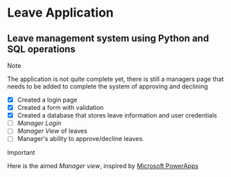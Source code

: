 # Leave Application
## Leave management system using Python and SQL operations
> [!NOTE]
> The application is not quite complete yet, there is still a managers page that needs to be added to complete the system of approving and declining

- [x] Created a login page
- [x] Created a form with validation
- [x] Created a database that stores leave information and user credentials
- [ ] *Manager Login*
- [ ] *Manager View* of leaves
- [ ] Manager's ability to approve/decline leaves.

> [!IMPORTANT]
> Here is the aimed *Manager view*, inspired by [Microsoft PowerApps](https://learn.microsoft.com/en-us/power-apps/maker/canvas-apps/controls/control-form-detail#description](https://learn.microsoft.com/en-us/power-apps/maker/canvas-apps/customize-layout-sharepoint)https://learn.microsoft.com/en-us/power-apps/maker/canvas-apps/customize-layout-sharepoint)

